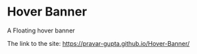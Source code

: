 # Hover Banner
 A Floating hover banner

The link to the site:
https://pravar-gupta.github.io/Hover-Banner/
